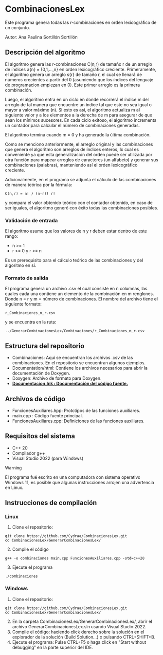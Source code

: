 # CombinacionesLex
Este programa genera todas las r-combinaciones en orden lexicográfico de un conjunto.

Autor: Ana Paulina Sortillón Sortillón

## Descripción del algoritmo

El algoritmo genera las r-combinaciones C(n,r) de tamaño r de un arreglo de índices a{n} = {0,1,...,n} en orden lexicográfico creciente. Primeramente, el algoritmo genera un arreglo s{r} de tamaño r, el cual se llenará de números crecientes a partir del 0 (asumiendo que los índices del lenguaje de programacion empiezan en 0). Este primer arreglo es la primera combinación.

Luego, el algoritmo entra en un ciclo en donde recorrerá el índice m del arreglo de tal manera que encuentre un índice tal que este no sea igual o mayor a valor máximo (n). Si esto es así, el algoritmo actualiza m al siguiente valor y a los elementos a la derecha de m para asegurar de que sean los mínimos sucesores. En cada ciclo exitoso, el algoritmo incrementa un contador para calcular el número de combinaciones generadas.

El algoritmo termina cuando m = 0 y ha generado la última combinación.

Como se menciono anteriormente, el arreglo original y las combinaciones que genera el algoritmo son arreglos de índices enteros, lo cual es conveniente ya que esta generalización del orden puede ser utilizada por otra función para mapear arreglos de caracteres (un alfabeto) y generar sus combinaciones (palabras), manteniendo así el orden lexicográfico creciente.

Adicionalmente, en el programa se adjunta el cálculo de las combinaciones de manera teórica por la fórmula: 

```
C(n,r) = n! / (n-r)! r!
```

y compara el valor obtenido teórico con el contador obtenido, en caso de ser iguales, el algoritmo generó con éxito todas las combinaciones posibles.

### Validación de entrada
El algoritmo asume que los valores de n y r deben estar dentro de este rango: 
- n >= 1
- r >= 0 y r <= n

Es un prerequisito para el cálculo teórico de las combinaciones y del algoritmo en sí.

### Formato de salida
El programa genera un archivo .csv el cual consiste en n columnas, las cuales cada una contiene un elemento de la combinación en m renglones. Donde n = r y m = número de combinaciones. El nombre del archivo tiene el siguiente formato:

```
r_Combinaciones_n_r.csv
```
y se encuentra en la ruta:

```
../GenerarCombinacionesLex/Combinaciones/r_Combinaciones_n_r.csv
```

## Estructura del repositorio
* Combinaciones: Aquí se encuentran los archivos .csv de las combinaciones. En el repositorio se encuentran algunos ejemplos.
* Documentation/html: Contiene los archivos necesarios para abrir la documentación de Doxygen.
* Doxygen: Archivo de formato para Doxygen.
* **<ins>Documentacion.lnk : Documentación del código fuente.</ins>**

## Archivos de código
* FuncionesAuxiliares.hpp: Prototipos de las funciones auxiliares.
* main.cpp : Código fuente principal.
* FuncionesAuxiliares.cpp: Definiciones de las funciones auxiliares.
  
## Requisitos del sistema
* C++ 20
* Compilador g++
* Visual Studio 2022 (para Windows)

> [!WARNING]
> El programa fué escrito en una computadora con sistema operativo Windows 11, es posible que algunas instrucciones arrojen una advertencia en Linux.

## Instrucciones de compilación

### Linux
1. Clone el repositorio:
```
git clone https://github.com/Cydraa/CombinacionesLex.git
cd CombinacionesLex/GenerarCombinacionesLex/
```
2. Compile el código
```
g++ -o combinaciones main.cpp FuncionesAuxiliares.cpp -std=c++20
```

3. Ejecute el programa
```
./combinaciones
```

### Windows
1. Clone el repositorio:
```
git clone https://github.com/Cydraa/CombinacionesLex.git
cd CombinacionesLex/GenerarCombinacionesLex/
```
2. En la carpeta CombinacionesLex/GenerarCombinacionesLex/, abrir el archivo GenerarCombinacionesLex.sln usando Visual Studio 2022.
3. Compile el código: haciendo click derecho sobre la solución en el explorador de la solución (Build Solution...) o pulsando CTRL+SHIFT+B.
5. Ejecute el programa: Pulse CTRL+F5 o haga click en "Start without debugging" en la parte superior del IDE.
